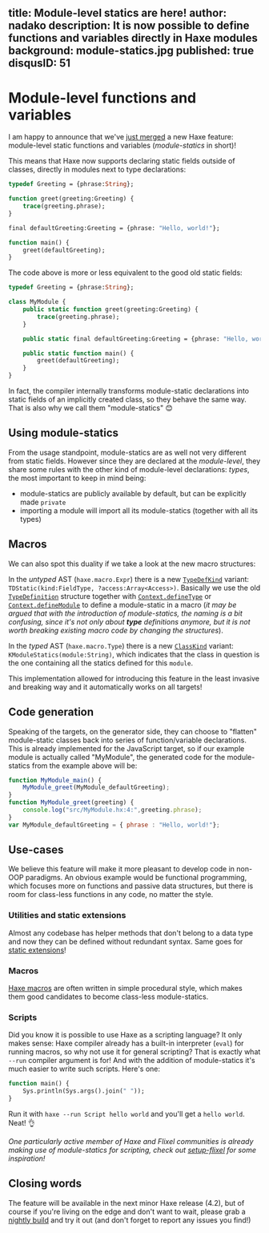 title: Module-level statics are here!
author: nadako
description: It is now possible to define functions and variables directly in Haxe modules
background: module-statics.jpg
published: true
disqusID: 51
---
# Module-level functions and variables

I am happy to announce that we've [just merged](https://github.com/HaxeFoundation/haxe/pull/8460) a new Haxe feature: module-level static functions and variables (_module-statics_ in short)!

This means that Haxe now supports declaring static fields outside of classes, directly in modules next to type declarations:

```haxe
typedef Greeting = {phrase:String};

function greet(greeting:Greeting) {
	trace(greeting.phrase);
}

final defaultGreeting:Greeting = {phrase: "Hello, world!"};

function main() {
	greet(defaultGreeting);
}
```

The code above is more or less equivalent to the good old static fields:

```haxe
typedef Greeting = {phrase:String};

class MyModule {
	public static function greet(greeting:Greeting) {
		trace(greeting.phrase);
	}

	public static final defaultGreeting:Greeting = {phrase: "Hello, world!"};

	public static function main() {
		greet(defaultGreeting);
	}
}
```

In fact, the compiler internally transforms module-static declarations into static fields of an implicitly created class, so they behave the same way. That is also why we call them "module-statics" 😊

## Using module-statics

From the usage standpoint, module-statics are as well not very different from static fields. However since they are declared at the _module-level_, they share some rules with the other kind of module-level declarations: _types_, the most important to keep in mind being:

 - module-statics are publicly available by default, but can be explicitly made `private`
 - importing a module will import all its module-statics (together with all its types)

## Macros

We can also spot this duality if we take a look at the new macro structures:

In the *untyped* AST (`haxe.macro.Expr`) there is a new [`TypeDefKind`](https://api.haxe.org/v/development/haxe/macro/TypeDefKind.html) variant: `TDStatic(kind:FieldType, ?access:Array<Access>)`. Basically we use the old [`TypeDefinition`](https://api.haxe.org/v/development/haxe/macro/TypeDefinition.html) structure together with [`Context.defineType`](https://api.haxe.org/v/development/haxe/macro/Context.html#defineType) or [`Context.defineModule`](https://api.haxe.org/v/development/haxe/macro/Context.html#defineModule) to define a module-static in a macro (*it may be argued that with the introduction of module-statics, the naming is a bit confusing, since it's not only about **type** definitions anymore, but it is not worth breaking existing macro code by changing the structures*).

In the *typed* AST (`haxe.macro.Type`) there is a new [`ClassKind`](https://api.haxe.org/v/development/haxe/macro/ClassKind.html) variant: `KModuleStatics(module:String)`, which indicates that the class in question is the one containing all the statics defined for this `module`.

This implementation allowed for introducing this feature in the least invasive and breaking way and it automatically works on all targets!

## Code generation

Speaking of the targets, on the generator side, they can choose to "flatten" module-static classes back into series of function/variable declarations. This is already implemented for the JavaScript target, so if our example module is actually called "MyModule", the generated code for the module-statics from the example above will be:

```js
function MyModule_main() {
	MyModule_greet(MyModule_defaultGreeting);
}
function MyModule_greet(greeting) {
	console.log("src/MyModule.hx:4:",greeting.phrase);
}
var MyModule_defaultGreeting = { phrase : "Hello, world!"};
```

## Use-cases

We believe this feature will make it more pleasant to develop code in non-OOP paradigms. An obvious example would be functional programming, which focuses more on functions and passive data structures, but there is room for class-less functions in any code, no matter the style.

### Utilities and static extensions

Almost any codebase has helper methods that don't belong to a data type and now they can be defined without redundant syntax. Same goes for [static extensions](https://haxe.org/manual/lf-static-extension.html)!

### Macros

[Haxe macros](https://haxe.org/manual/macro.html) are often written in simple procedural style, which makes them good candidates to become class-less module-statics.

### Scripts

Did you know it is possible to use Haxe as a scripting language? It only makes sense: Haxe compiler already has a built-in interpreter (`eval`) for running macros, so why not use it for general scripting? That is exactly what `--run` compiler argument is for! And with the addition of module-statics it's much easier to write such scripts. Here's one:

```haxe
function main() {
	Sys.println(Sys.args().join(" "));
}
```

Run it with `haxe --run Script hello world` and you'll get a `hello world`. Neat! 👌

*One particularly active member of Haxe and Flixel communities is already making use of module-statics for scripting, check out [setup-flixel](https://github.com/HaxeFlixel/setup-flixel) for some inspiration!*

## Closing words

The feature will be available in the next minor Haxe release (4.2), but of course if you're living on the edge and don't want to wait, please grab a [nightly build](https://build.haxe.org/) and try it out (and don't forget to report any issues you find!)
